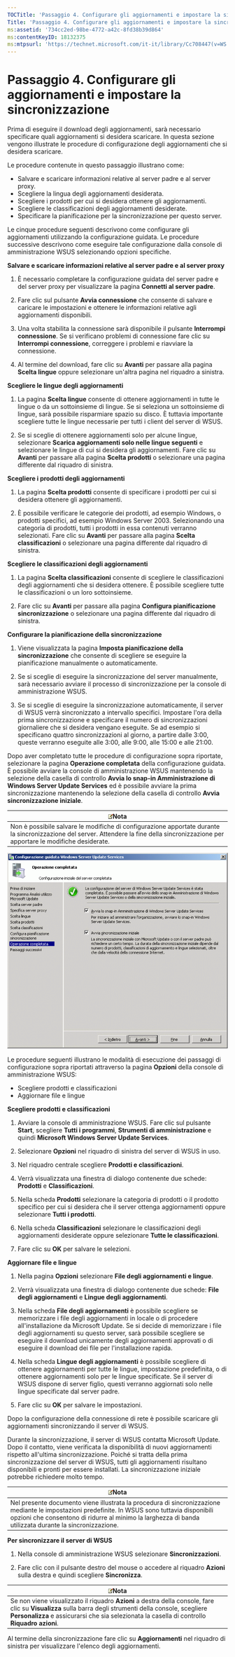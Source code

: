 ```yaml
---
TOCTitle: 'Passaggio 4. Configurare gli aggiornamenti e impostare la sincronizzazione'
Title: 'Passaggio 4. Configurare gli aggiornamenti e impostare la sincronizzazione'
ms:assetid: '734cc2ed-98be-4772-a42c-8fd38b39d864'
ms:contentKeyID: 18132375
ms:mtpsurl: 'https://technet.microsoft.com/it-it/library/Cc708447(v=WS.10)'
---
```


Passaggio 4. Configurare gli aggiornamenti e impostare la sincronizzazione
==========================================================================

Prima di eseguire il download degli aggiornamenti, sarà necessario specificare quali aggiornamenti si desidera scaricare. In questa sezione vengono illustrate le procedure di configurazione degli aggiornamenti che si desidera scaricare.

Le procedure contenute in questo passaggio illustrano come:

-   Salvare e scaricare informazioni relative al server padre e al server proxy.
-   Scegliere la lingua degli aggiornamenti desiderata.
-   Scegliere i prodotti per cui si desidera ottenere gli aggiornamenti.
-   Scegliere le classificazioni degli aggiornamenti desiderate.
-   Specificare la pianificazione per la sincronizzazione per questo server.

Le cinque procedure seguenti descrivono come configurare gli aggiornamenti utilizzando la configurazione guidata. Le procedure successive descrivono come eseguire tale configurazione dalla console di amministrazione WSUS selezionando opzioni specifiche.

**Salvare e scaricare informazioni relative al server padre e al server proxy**
1.  È necessario completare la configurazione guidata del server padre e del server proxy per visualizzare la pagina **Connetti al server padre**.

2.  Fare clic sul pulsante **Avvia connessione** che consente di salvare e caricare le impostazioni e ottenere le informazioni relative agli aggiornamenti disponibili.

3.  Una volta stabilita la connessione sarà disponibile il pulsante **Interrompi connessione**. Se si verificano problemi di connessione fare clic su **Interrompi connessione**, correggere i problemi e riavviare la connessione.

4.  Al termine del download, fare clic su **Avanti** per passare alla pagina **Scelta lingue** oppure selezionare un'altra pagina nel riquadro a sinistra.

**Scegliere le lingue degli aggiornamenti**
1.  La pagina **Scelta lingue** consente di ottenere aggiornamenti in tutte le lingue o da un sottoinsieme di lingue. Se si seleziona un sottoinsieme di lingue, sarà possibile risparmiare spazio su disco. È tuttavia importante scegliere tutte le lingue necessarie per tutti i client del server di WSUS.

2.  Se si sceglie di ottenere aggiornamenti solo per alcune lingue, selezionare **Scarica aggiornamenti solo nelle lingue seguenti** e selezionare le lingue di cui si desidera gli aggiornamenti. Fare clic su **Avanti** per passare alla pagina **Scelta prodotti** o selezionare una pagina differente dal riquadro di sinistra.

**Scegliere i prodotti degli aggiornamenti**
1.  La pagina **Scelta prodotti** consente di specificare i prodotti per cui si desidera ottenere gli aggiornamenti.

2.  È possibile verificare le categorie dei prodotti, ad esempio Windows, o prodotti specifici, ad esempio Windows Server 2003. Selezionando una categoria di prodotti, tutti i prodotti in essa contenuti verranno selezionati. Fare clic su **Avanti** per passare alla pagina **Scelta classificazioni** o selezionare una pagina differente dal riquadro di sinistra.

**Scegliere le classificazioni degli aggiornamenti**
1.  La pagina **Scelta classificazioni** consente di scegliere le classificazioni degli aggiornamenti che si desidera ottenere. È possibile scegliere tutte le classificazioni o un loro sottoinsieme.

2.  Fare clic su **Avanti** per passare alla pagina **Configura pianificazione sincronizzazione** o selezionare una pagina differente dal riquadro di sinistra.

**Configurare la pianificazione della sincronizzazione**
1.  Viene visualizzata la pagina **Imposta pianificazione della sincronizzazione** che consente di scegliere se eseguire la pianificazione manualmente o automaticamente.

2.  Se si sceglie di eseguire la sincronizzazione del server manualmente, sarà necessario avviare il processo di sincronizzazione per la console di amministrazione WSUS.

3.  Se si sceglie di eseguire la sincronizzazione automaticamente, il server di WSUS verrà sincronizzato a intervallo specifici. Impostare l'ora della prima sincronizzazione e specificare il numero di sincronizzazioni giornaliere che si desidera vengano eseguite. Se ad esempio si specificano quattro sincronizzazioni al giorno, a partire dalle 3:00, queste verranno eseguite alle 3:00, alle 9:00, alle 15:00 e alle 21:00.

Dopo aver completato tutte le procedure di configurazione sopra riportate, selezionare la pagina **Operazione completata** della configurazione guidata. È possibile avviare la console di amministrazione WSUS mantenendo la selezione della casella di controllo **Avvia lo snap-in Amministrazione di Windows Server Update Services** ed è possibile avviare la prima sincronizzazione mantenendo la selezione della casella di controllo **Avvia sincronizzazione iniziale**.

| ![](images/Cc708447.note(WS.10).gif)Nota                                                                                                                    |
|------------------------------------------------------------------------------------------------------------------------------------------------------------------------------------------|
| Non è possibile salvare le modifiche di configurazione apportate durante la sincronizzazione del server. Attendere la fine della sincronizzazione per apportare le modifiche desiderate. |

![](images/Cc708447.3f774fd1-af87-47d8-8f50-a5d585687d70(WS.10).gif)

Le procedure seguenti illustrano le modalità di esecuzione dei passaggi di configurazione sopra riportati attraverso la pagina **Opzioni** della console di amministrazione WSUS:

-   Scegliere prodotti e classificazioni
-   Aggiornare file e lingue

**Scegliere prodotti e classificazioni**
1.  Avviare la console di amministrazione WSUS. Fare clic sul pulsante **Start**, scegliere **Tutti i programmi**, **Strumenti di amministrazione** e quindi **Microsoft Windows Server Update Services**.

2.  Selezionare **Opzioni** nel riquadro di sinistra del server di WSUS in uso.

3.  Nel riquadro centrale scegliere **Prodotti e classificazioni**.

4.  Verrà visualizzata una finestra di dialogo contenente due schede: **Prodotti** e **Classificazioni**.

5.  Nella scheda **Prodotti** selezionare la categoria di prodotti o il prodotto specifico per cui si desidera che il server ottenga aggiornamenti oppure selezionare **Tutti i prodotti**.

6.  Nella scheda **Classificazioni** selezionare le classificazioni degli aggiornamenti desiderate oppure selezionare **Tutte le classificazioni**.

7.  Fare clic su **OK** per salvare le selezioni.

**Aggiornare file e lingue**
1.  Nella pagina **Opzioni** selezionare **File degli aggiornamenti e lingue**.

2.  Verrà visualizzata una finestra di dialogo contenente due schede: **File degli aggiornamenti** e **Lingue degli aggiornamenti**.

3.  Nella scheda **File degli aggiornamenti** è possibile scegliere se memorizzare i file degli aggiornamenti in locale o di procedere all'installazione da Microsoft Update. Se si decide di memorizzare i file degli aggiornamenti su questo server, sarà possibile scegliere se eseguire il download unicamente degli aggiornamenti approvati o di eseguire il download dei file per l'installazione rapida.

4.  Nella scheda **Lingue degli aggiornamenti** è possibile scegliere di ottenere aggiornamenti per tutte le lingue, impostazione predefinita, o di ottenere aggiornamenti solo per le lingue specificate. Se il server di WSUS dispone di server figlio, questi verranno aggiornati solo nelle lingue specificate dal server padre.

5.  Fare clic su **OK** per salvare le impostazioni.

Dopo la configurazione della connessione di rete è possibile scaricare gli aggiornamenti sincronizzando il server di WSUS.

Durante la sincronizzazione, il server di WSUS contatta Microsoft Update. Dopo il contatto, viene verificata la disponibilità di nuovi aggiornamenti rispetto all'ultima sincronizzazione. Poiché si tratta della prima sincronizzazione del server di WSUS, tutti gli aggiornamenti risultano disponibili e pronti per essere installati. La sincronizzazione iniziale potrebbe richiedere molto tempo.

| ![](images/Cc708447.note(WS.10).gif)Nota                                                                                                                                                                                      |
|------------------------------------------------------------------------------------------------------------------------------------------------------------------------------------------------------------------------------------------------------------|
| Nel presente documento viene illustrata la procedura di sincronizzazione mediante le impostazioni predefinite. In WSUS sono tuttavia disponibili opzioni che consentono di ridurre al minimo la larghezza di banda utilizzata durante la sincronizzazione. |

**Per sincronizzare il server di WSUS**
1.  Nella console di amministrazione WSUS selezionare **Sincronizzazioni**.

2.  Fare clic con il pulsante destro del mouse o accedere al riquadro **Azioni** sulla destra e quindi scegliere **Sincronizza**.

| ![](images/Cc708447.note(WS.10).gif)Nota                                                                                                                                                                                     |
|-----------------------------------------------------------------------------------------------------------------------------------------------------------------------------------------------------------------------------------------------------------|
| Se non viene visualizzato il riquadro **Azioni** a destra della console, fare clic su **Visualizza** sulla barra degli strumenti della console, scegliere **Personalizza** e assicurarsi che sia selezionata la casella di controllo **Riquadro azioni**. |

Al termine della sincronizzazione fare clic su **Aggiornamenti** nel riquadro di sinistra per visualizzare l'elenco degli aggiornamenti.
